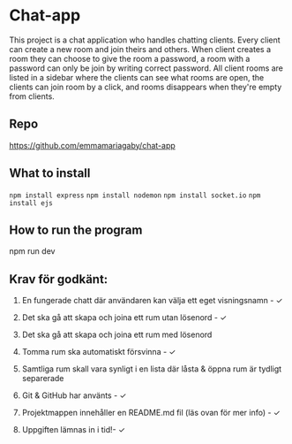 # Chat-app

This project is a chat application who handles chatting clients. Every client can create a new room and join theirs and others. When client creates a room they can choose to give the room a password, a room with a password can only be join by writing correct password. All client rooms are listed in a sidebar where the clients can see what rooms are open, the clients can join room by a click, and rooms disappears when they're empty from clients.

## Repo

https://github.com/emmamariagaby/chat-app

## What to install

```npm install express```
```npm install nodemon```
```npm install socket.io```
```npm install ejs```

## How to run the program

npm run dev

## Krav för godkänt:

1. En fungerade chatt där användaren kan välja ett eget visningsnamn - ✓

2. Det ska gå att skapa och joina ett rum utan lösenord - ✓

3. Det ska gå att skapa och joina ett rum med lösenord

3. Tomma rum ska automatiskt försvinna - ✓

4. Samtliga rum skall vara synligt i en lista där låsta & öppna rum är tydligt separerade

5. Git & GitHub har använts - ✓

6. Projektmappen innehåller en README.md fil (läs ovan för mer info) - ✓

7. Uppgiften lämnas in i tid!- ✓

